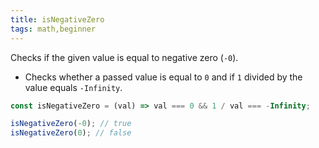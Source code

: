 ```yaml
---
title: isNegativeZero
tags: math,beginner
---
```


Checks if the given value is equal to negative zero (`-0`).

- Checks whether a passed value is equal to `0` and if `1` divided by the value equals `-Infinity`.

```js
const isNegativeZero = (val) => val === 0 && 1 / val === -Infinity;
```

```js
isNegativeZero(-0); // true
isNegativeZero(0); // false
```
